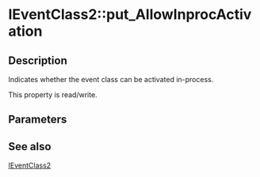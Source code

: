 # IEventClass2::put_AllowInprocActivation

## Description

Indicates whether the event class can be activated in-process.

This property is read/write.

## Parameters

## See also

[IEventClass2](https://learn.microsoft.com/windows/desktop/api/eventsys/nn-eventsys-ieventclass2)